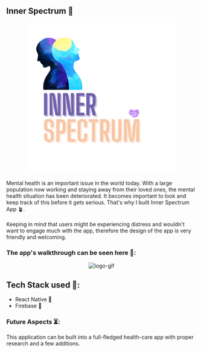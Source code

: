 ## Inner Spectrum 🫧

<p align="center"><img src="./assets/logo/inner_spectrum.png" alt="logo-gif" height="400px"/></p>
Mental health is an important issue in the world today. With a large population now working and staying away from their loved ones, the mental health situation has been deteriorated. It becomes important to look and keep track of this before it gets serious. That's why I built Inner Spectrum App 🪴.
<br>
<br>
Keeping in mind that users might be experiencing distress and wouldn't want to engage much with the app, therefore the design of the app is very friendly and welcoming.

### The app's walkthrough can be seen here 🐾:
<p align="center"><img src="./assets/logo/rec.gif" alt="logo-gif" height="400px"/></p>

## Tech Stack used 🔖:
- React Native 🦈
- Firebase 🐋

### Future Aspects ⏳:
This application can be built into a full-fledged health-care app with proper research and a few additions.